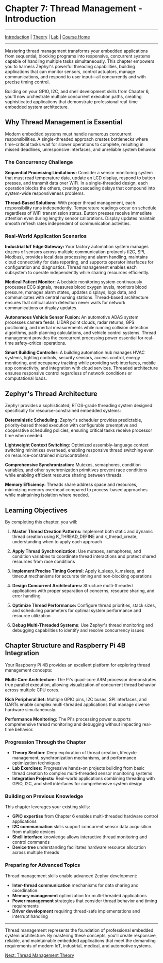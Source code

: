 # Chapter 7: Thread Management - Introduction

---
[Introduction](./README.md) | [Theory](./theory.md) | [Lab](./lab.md) | [Course Home](../README.md)

---

Mastering thread management transforms your embedded applications from sequential, blocking programs into responsive, concurrent systems capable of handling multiple tasks simultaneously. This chapter empowers you to harness Zephyr's powerful threading capabilities, building applications that can monitor sensors, control actuators, manage communications, and respond to user input—all concurrently and with precise timing control.

Building on your GPIO, I2C, and shell development skills from Chapter 6, you'll now orchestrate multiple concurrent execution paths, creating sophisticated applications that demonstrate professional real-time embedded system architecture.

## Why Thread Management is Essential

Modern embedded systems must handle numerous concurrent responsibilities. A single-threaded approach creates bottlenecks where time-critical tasks wait for slower operations to complete, resulting in missed deadlines, unresponsive interfaces, and unreliable system behavior.

### The Concurrency Challenge

**Sequential Processing Limitations:**
Consider a sensor monitoring system that must read temperature data, update an LCD display, respond to button presses, and transmit data over WiFi. In a single-threaded design, each operation blocks the others, creating cascading delays that compound into system-wide responsiveness problems.

**Thread-Based Solutions:**
With proper thread management, each responsibility runs independently. Temperature readings occur on schedule regardless of WiFi transmission status. Button presses receive immediate attention even during lengthy sensor calibrations. Display updates maintain smooth refresh rates independent of communication activities.

### Real-World Application Scenarios

**Industrial IoT Edge Gateway:**
Your factory automation system manages dozens of sensors across multiple communication protocols (I2C, SPI, Modbus), provides local data processing and alarm handling, maintains cloud connectivity for data reporting, and supports operator interfaces for configuration and diagnostics. Thread management enables each subsystem to operate independently while sharing resources efficiently.

**Medical Patient Monitor:**
A bedside monitoring system continuously processes ECG signals, measures blood oxygen levels, monitors blood pressure, manages alarm states, updates displays, logs data, and communicates with central nursing stations. Thread-based architecture ensures that critical alarm detection never waits for network communications or display updates.

**Autonomous Vehicle Sensor Fusion:**
An automotive ADAS system processes camera feeds, LIDAR point clouds, radar returns, GPS positioning, and inertial measurements while running collision detection algorithms, path planning calculations, and vehicle control systems. Thread management provides the concurrent processing power essential for real-time safety-critical operations.

**Smart Building Controller:**
A building automation hub manages HVAC systems, lighting controls, security sensors, access control, energy monitoring, and occupancy tracking while providing web interfaces, mobile app connectivity, and integration with cloud services. Threaded architecture ensures responsive control regardless of network conditions or computational loads.

## Zephyr's Thread Architecture

Zephyr provides a sophisticated, RTOS-grade threading system designed specifically for resource-constrained embedded systems:

**Deterministic Scheduling:** Zephyr's scheduler provides predictable, priority-based thread execution with configurable preemptive and cooperative scheduling policies, ensuring critical tasks receive processor time when needed.

**Lightweight Context Switching:** Optimized assembly-language context switching minimizes overhead, enabling responsive thread switching even on resource-constrained microcontrollers.

**Comprehensive Synchronization:** Mutexes, semaphores, condition variables, and other synchronization primitives prevent race conditions while enabling efficient resource sharing between threads.

**Memory Efficiency:** Threads share address space and resources, minimizing memory overhead compared to process-based approaches while maintaining isolation where needed.

## Learning Objectives

By completing this chapter, you will:

1. **Master Thread Creation Patterns:** Implement both static and dynamic thread creation using K_THREAD_DEFINE and k_thread_create, understanding when to apply each approach

2. **Apply Thread Synchronization:** Use mutexes, semaphores, and condition variables to coordinate thread interactions and protect shared resources from race conditions

3. **Implement Precise Timing Control:** Apply k_sleep, k_msleep, and timeout mechanisms for accurate timing and non-blocking operations

4. **Design Concurrent Architectures:** Structure multi-threaded applications with proper separation of concerns, resource sharing, and error handling

5. **Optimize Thread Performance:** Configure thread priorities, stack sizes, and scheduling parameters for optimal system performance and resource utilization

6. **Debug Multi-Threaded Systems:** Use Zephyr's thread monitoring and debugging capabilities to identify and resolve concurrency issues

## Chapter Structure and Raspberry Pi 4B Integration

Your Raspberry Pi 4B provides an excellent platform for exploring thread management concepts:

**Multi-Core Architecture:** The Pi's quad-core ARM processor demonstrates true parallel execution, allowing visualization of concurrent thread behavior across multiple CPU cores.

**Rich Peripheral Set:** Multiple GPIO pins, I2C buses, SPI interfaces, and UARTs enable complex multi-threaded applications that manage diverse hardware simultaneously.

**Performance Monitoring:** The Pi's processing power supports comprehensive thread monitoring and debugging without impacting real-time behavior.

### Progression Through the Chapter

- **Theory Section:** Deep exploration of thread creation, lifecycle management, synchronization mechanisms, and performance optimization techniques
- **Lab Exercises:** Progressive hands-on projects building from basic thread creation to complex multi-threaded sensor monitoring systems  
- **Integration Projects:** Real-world applications combining threading with GPIO, I2C, and shell interfaces for comprehensive system design

### Building on Previous Knowledge

This chapter leverages your existing skills:

- **GPIO expertise** from Chapter 6 enables multi-threaded hardware control applications  
- **I2C communication** skills support concurrent sensor data acquisition from multiple devices
- **Shell interface** knowledge allows interactive thread monitoring and control commands
- **Device tree** understanding facilitates hardware resource allocation across multiple threads

### Preparing for Advanced Topics

Thread management skills enable advanced Zephyr development:

- **Inter-thread communication** mechanisms for data sharing and coordination
- **Memory management** optimization for multi-threaded applications
- **Power management** strategies that consider thread behavior and timing requirements
- **Driver development** requiring thread-safe implementations and interrupt handling

---

Thread management represents the foundation of professional embedded system architecture. By mastering these concepts, you'll create responsive, reliable, and maintainable embedded applications that meet the demanding requirements of modern IoT, industrial, medical, and automotive systems.

[Next: Thread Management Theory](./theory.md)
